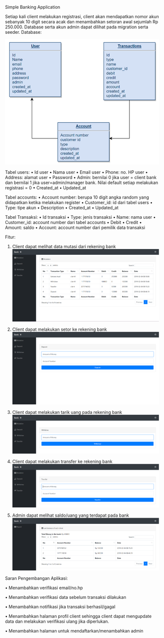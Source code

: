 Simple Banking Application

Setiap kali client melakukan registrasi, client akan mendapatkan nomor akun sebanyak 10 digit secara acak dan menambahkan setoran awal sejumlah Rp 250.000. Database serta akun admin dapat dilihat pada migration serta seeder.
Database:
 
 ![Screenshot](pdm1.png)
 
Tabel users:
•	Id user
•	Nama user
•	Email user
•	Phone: no. HP user
•	Address: alamat user
•	Password
•	Admin: bernilai 0 jika user = client bank dan bernilai 1 jika user=admin/manager bank. Nilai default setiap melakukan registrasi = 0
•	Created_at
•	Updated_at

Tabel accounts:
•	Account number: berupa 10 digit angka random yang didapatkan ketika melakukan register
•	Customer_id: id dari tabel users
•	Type: tipe akun
•	Description
•	Created_at
•	Updated_at

Tabel Transaksi:
•	Id transaksi
•	Type: jenis transaksi
•	Name: nama user
•	Customer_id: account number dari tabel accounts
•	Debit
•	Credit
•	Amount: saldo
•	Account: account number dari pemilik data transaksi

Fitur:
1.	Client dapat melihat data mutasi dari rekening bank
 ![Screenshot](ss1.png)
 
2.	Client dapat melakukan setor ke rekening bank
 ![Screenshot](ss2.png)
 
3.	Client dapat melakukan tarik uang pada rekening bank 
 ![Screenshot](ss3.png)
 
4.	Client dapat melakukan transfer ke rekening bank
 ![Screenshot](ss4.png)
 
5.	Admin dapat melihat saldo/uang yang terdapat pada bank
 ![Screenshot](ss5.png)

Saran Pengembangan Aplikasi:

•	Menambahkan verifikasi email/no.hp

•	Menambahkan verifikasi data sebelum transaksi dilakukan

•	Menambahkan notifikasi jika transaksi berhasil/gagal

•	Menambahkan halaman profil client sehingga client dapat mengupdate data dan melakukan verifikasi ulang jika diperlukan.

•	Menambahkan halaman untuk mendaftarkan/menambahkan admin
